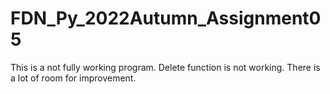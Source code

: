 # FDN_Py_2022Autumn_Assignment05
This is a not fully working program. Delete function is not working. There is a lot of room for improvement.
